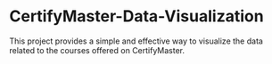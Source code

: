 # CertifyMaster-Data-Visualization
This project provides a simple and effective way to visualize the data related to the courses offered on CertifyMaster.
